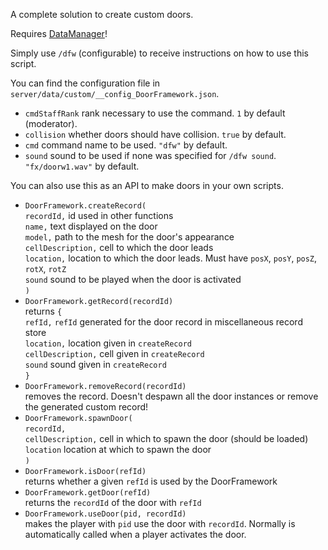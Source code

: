 A complete solution to create custom doors.

Requires [DataManager](https://github.com/tes3mp-scripts/DataManager)!

Simply use `/dfw` (configurable) to receive instructions on how to use this script.

You can find the configuration file in `server/data/custom/__config_DoorFramework.json`.
* `cmdStaffRank` rank necessary to use the command. `1` by default (moderator).
* `collision` whether doors should have collision. `true` by default.
* `cmd` command name to be used. `"dfw"` by default.
* `sound` sound to be used if none was specified for `/dfw sound`. `"fx/doorw1.wav"` by default.

You can also use this as an API to make doors in your own scripts.  
* `DoorFramework.createRecord(`  
  `recordId,` id used in other functions  
  `name,` text displayed on the door  
  `model,` path to the mesh for the door's appearance  
  `cellDescription,` cell to which the door leads  
  `location,` location to which the door leads. Must have `posX`, `posY`, `posZ`, `rotX`, `rotZ`  
  `sound` sound to be played when the door is activated  
  `)`
* `DoorFramework.getRecord(recordId)`  
  returns `{`  
        `refId,` `refId` generated for the door record in miscellaneous record store  
        `location,` location given in `createRecord`  
        `cellDescription,` cell given in `createRecord`  
        `sound` sound given in `createRecord`  
    `}`
* `DoorFramework.removeRecord(recordId)`  
  removes the record. Doesn't despawn all the door instances or remove the generated custom record!
* `DoorFramework.spawnDoor(`  
  `recordId,`  
  `cellDescription,` cell in which to spawn the door (should be loaded)  
  `location` location at which to spawn the door  
  `)`
* `DoorFramework.isDoor(refId)`  
  returns whether a given `refId` is used by the DoorFramework
* `DoorFramework.getDoor(refId)`  
  returns the `recordId` of the door with `refId`
* `DoorFramework.useDoor(pid, recordId)`  
  makes the player with `pid` use the door with `recordId`. Normally is automatically called when a player activates the door.
